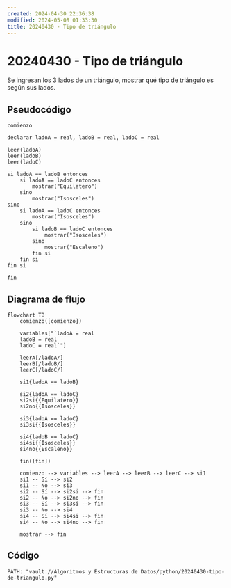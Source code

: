 ```yaml
---
created: 2024-04-30 22:36:38
modified: 2024-05-08 01:33:30
title: 20240430 - Tipo de triángulo
---
```


# 20240430 - Tipo de triángulo

Se ingresan los 3 lados de un triángulo, mostrar qué tipo de triángulo es según sus lados.

## Pseudocódigo

```
comienzo

declarar ladoA = real, ladoB = real, ladoC = real

leer(ladoA)
leer(ladoB)
leer(ladoC)

si ladoA == ladoB entonces
    si ladoA == ladoC entonces
        mostrar("Equilatero")
    sino
        mostrar("Isosceles")
sino
    si ladoA == ladoC entonces
        mostrar("Isosceles")
    sino
        si ladoB == ladoC entonces
            mostrar("Isosceles")
        sino
            mostrar("Escaleno")
        fin si
    fin si
fin si

fin
```

## Diagrama de flujo

```mermaid
flowchart TB
	comienzo([comienzo])
    
	variables["`ladoA = real
	ladoB = real
	ladoC = real`"]
    
	leerA[/ladoA/]
    leerB[/ladoB/]
    leerC[/ladoC/]
    
    si1{ladoA == ladoB}
    
	si2{ladoA == ladoC}
	si2si{{Equilatero}}
	si2no{{Isosceles}}
    
    si3{ladoA == ladoC}
	si3si{{Isosceles}}
    
    si4{ladoB == ladoC}
	si4si{{Isosceles}}
	si4no{{Escaleno}}
    
	fin([fin])
    
	comienzo --> variables --> leerA --> leerB --> leerC --> si1
	si1 -- Sí --> si2
	si1 -- No --> si3
	si2 -- Sí --> si2si --> fin
	si2 -- No --> si2no --> fin
	si3 -- Sí --> si3si --> fin
	si3 -- No --> si4
	si4 -- Sí --> si4si --> fin
	si4 -- No --> si4no --> fin
	
	mostrar --> fin
```

## Código

```embed-python
PATH: "vault://Algoritmos y Estructuras de Datos/python/20240430-tipo-de-triangulo.py"
```
